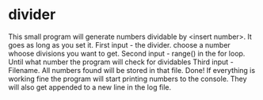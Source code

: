 # divider
This small program will generate numbers dividable by &lt;insert number>. It goes as long as you set it.
First input - the divider. choose a number whoose divisions you want to get.
Second input - range() in the for loop. Until what number the program will check for dividables
Third input - Filename. All numbers found will be stored in that file.
Done! If everything is working fine the program will start printing numbers to the console. They will also get appended to a new line in  the log file.
